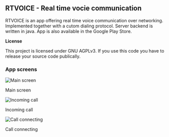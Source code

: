 ## RTVOICE - Real time vocie communication

RTVOICE is an app offering real time voice communication over networking. Implemented together with a cutom dialing protocol.
Server backend is written in java. App is also available in the Google Play Store.

**License**

This project is licensed under GNU AGPLv3. If you use this code you have to release your source code publically. 

### App screens

![Main screen](https://github.com/rctl/rtvoice/raw/master/docs/main.png)

Main screen

![Incoming call](https://github.com/rctl/rtvoice/raw/master/docs/incoming.png)

Incoming call

![Call connecting](https://github.com/rctl/rtvoice/raw/master/docs/call.png)

Call connecting
